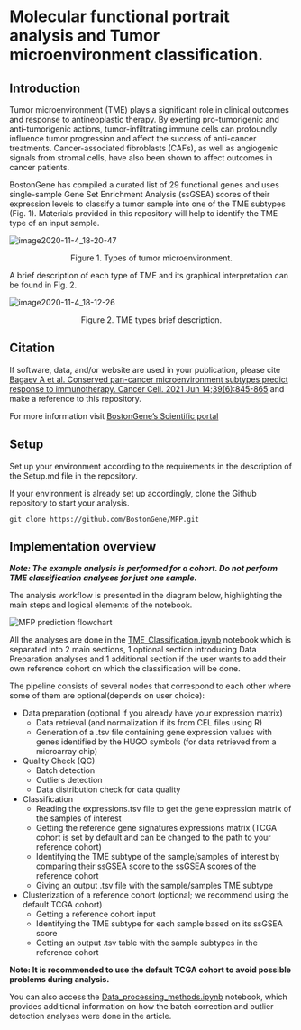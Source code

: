 # Molecular functional portrait analysis and Tumor microenvironment classification.

## Introduction
Tumor microenvironment (TME) plays a significant role in clinical outcomes and response to antineoplastic therapy. By exerting pro-tumorigenic and anti-tumorigenic actions, tumor-infiltrating immune cells can profoundly influence tumor progression and affect the success of anti-cancer treatments. Cancer-associated fibroblasts (CAFs), as well as angiogenic signals from stromal cells, have also been shown to affect outcomes in cancer patients. 


BostonGene has compiled a curated list of 29 functional genes and uses single-sample Gene Set Enrichment Analysis (ssGSEA) scores of their expression levels to classify a tumor sample into one of the TME subtypes (Fig. 1). Materials provided in this repository will help to identify the TME type of an input sample.

![image2020-11-4_18-20-47](https://user-images.githubusercontent.com/127855909/228009303-964b1147-0f42-4361-819b-bc22be9ccd97.png)

<p align="center">Figure 1. Types of tumor microenvironment.</p>

A brief description of each type of TME and its graphical interpretation can be found in Fig. 2.

![image2020-11-4_18-12-26](https://user-images.githubusercontent.com/127855909/228009221-3fe09cc9-a30a-4d3f-aa4b-3641c6278f7e.png)

<p align="center">Figure 2. TME types brief description.</p>

## Citation
If software, data, and/or website are used in your publication, please cite [Bagaev A et al. Conserved pan-cancer microenvironment subtypes predict response to immunotherapy. Cancer Cell. 2021 Jun 14;39(6):845-865](https://www.cell.com/cancer-cell/fulltext/S1535-6108(21)00222-1#articleInformation) and make a reference to this repository.


For more information visit [BostonGene’s Scientific portal](https://science.bostongene.com/tumor-portrait/)


## Setup
Set up your environment according to the requirements in the description of the Setup.md file in the repository.


If your environment is already set up accordingly, clone the Github repository to start your analysis.



    git clone https://github.com/BostonGene/MFP.git


## Implementation overview
***Note: The example analysis is performed for a cohort. Do not perform TME classification analyses for just one sample.***


The analysis workflow is presented in the diagram below, highlighting the main steps and logical elements of the notebook.


![MFP prediction flowchart](https://github.com/BenjaminSargsyan/Preview_of_TME/assets/127855909/59fae17e-adbe-424e-ab05-f13a6b2bee61)

All the analyses are done in the [TME_Classification.ipynb](TME_Classification.ipynb) notebook which is separated into 2 main sections, 1 optional section introducing Data Preparation analyses and 1 additional section if the user wants to add their own reference cohort on which the classification will be done.



The pipeline consists of several nodes that correspond to each other where some of them are optional(depends on user choice):

* Data preparation (optional if you already have your expression matrix)
  * Data retrieval (and normalization if its from CEL files using R) 
  * Generation of a .tsv file containing gene expression values with genes identified by the HUGO symbols (for data retrieved from a microarray chip)
* Quality Check (QC)
  * Batch detection
  * Outliers detection
  * Data distribution check for data quality
* Classification
  * Reading the expressions.tsv file to get the gene expression matrix of the samples of interest
  * Getting the reference gene signatures expressions matrix (TCGA cohort is set by default and can be changed to the path to your reference cohort)
  * Identifying the TME subtype of the sample/samples of interest by comparing their ssGSEA score to the ssGSEA scores of the reference cohort
  * Giving an output .tsv file with the sample/samples TME subtype
* Clusterization of a reference cohort (optional; we recommend using the default TCGA cohort)
  * Getting a reference cohort input
  * Identifying the TME subtype for each sample based on its ssGSEA score
  * Getting an output .tsv table with the sample subtypes in the reference cohort

**Note: It is recommended to use the default TCGA cohort to avoid possible problems during analysis.**


You can also access the [Data_processing_methods.ipynb](Data_processing_methods.ipynb) notebook, which provides additional information on how the batch correction and outlier detection analyses were done in the article.
